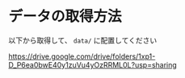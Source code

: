 # データの取得方法

以下から取得して、 `data/` に配置してください

https://drive.google.com/drive/folders/1xp1-D_P6ea0bwE40y1zuVu4yOzRRML0L?usp=sharing
